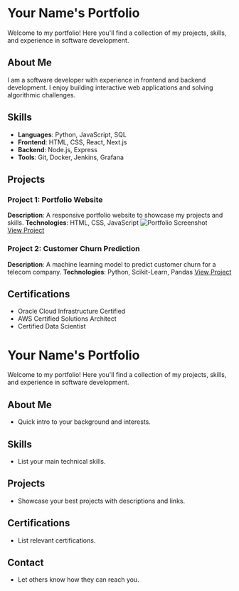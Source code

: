# Your Name's Portfolio

Welcome to my portfolio! Here you'll find a collection of my projects, skills, and experience in software development.

## About Me
I am a software developer with experience in frontend and backend development. I enjoy building interactive web applications and solving algorithmic challenges.

## Skills
- **Languages**: Python, JavaScript, SQL
- **Frontend**: HTML, CSS, React, Next.js
- **Backend**: Node.js, Express
- **Tools**: Git, Docker, Jenkins, Grafana

## Projects

### Project 1: Portfolio Website
**Description**: A responsive portfolio website to showcase my projects and skills.
**Technologies**: HTML, CSS, JavaScript
![Portfolio Screenshot](link-to-screenshot)  
[View Project](https://github.com/your-username/portfolio)

### Project 2: Customer Churn Prediction
**Description**: A machine learning model to predict customer churn for a telecom company.
**Technologies**: Python, Scikit-Learn, Pandas
[View Project](https://github.com/your-username/churn-prediction)

## Certifications
- Oracle Cloud Infrastructure Certified
- AWS Certified Solutions Architect
- Certified Data Scientist

# Your Name's Portfolio

Welcome to my portfolio! Here you'll find a collection of my projects, skills, and experience in software development.

## About Me
- Quick intro to your background and interests.

## Skills
- List your main technical skills.

## Projects
- Showcase your best projects with descriptions and links.

## Certifications
- List relevant certifications.

## Contact
- Let others know how they can reach you.

